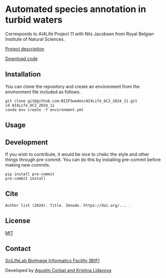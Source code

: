 # Automated species annotation in turbid waters

Corresponds to AI4Life Project 11 with Nils Jacobsen from Royal Belgian Institute of Natural Sciences.

[Project description](https://biifsweden.github.io/projects/2024/07/02/AI4Life_OC2_2024_11/)

[Download code](archive/refs/heads/main.zip)

## Installation

You can clone the repository and create an environment from the environment file included as follows.

```
git clone git@github.com:BIIFSweden/AI4Life_OC2_2024_11.git
cd AI4Life_OC2_2024_11
conda env create -f environment.yml
```

## Usage


## Development

If you wish to contribute, it would be nice to chekc the style and other things through pre-commit.
You can do this by installing pre-commit before making new commits.

```
pip install pre-commit
pre-commit install
```

## Cite

```
Author list (2024). Title. Zenodo. https://doi.org/... .
```

## License

[MIT](LICENSE)

## Contact

[SciLifeLab BioImage Informatics Facility (BIIF)](https://www.scilifelab.se/units/bioimage-informatics/)

Developed by [Agustin Corbat and Kristina Lidayova](mailto:biif@scilifelab.se)
